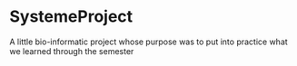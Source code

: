 # SystemeProject
A little bio-informatic project whose purpose was to put into practice what we learned through the semester
